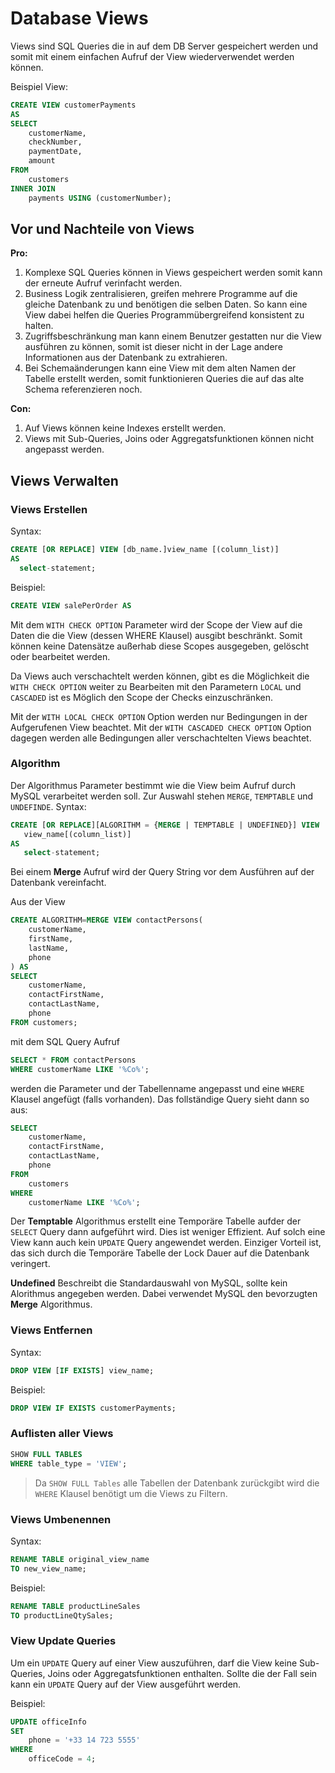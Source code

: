 # Database Views

Views sind SQL Queries die in auf dem DB Server gespeichert werden und somit mit einem einfachen Aufruf der View wiederverwendet werden können.

Beispiel View:
```sql
CREATE VIEW customerPayments
AS 
SELECT 
    customerName, 
    checkNumber, 
    paymentDate, 
    amount
FROM
    customers
INNER JOIN
    payments USING (customerNumber);
```

## Vor und Nachteile von Views
**Pro:**
1. Komplexe SQL Queries können in Views gespeichert werden somit kann der erneute Aufruf verinfacht werden.
1. Business Logik zentralisieren, greifen mehrere Programme auf die gleiche Datenbank zu und benötigen die selben Daten. So kann eine View dabei helfen die Queries Programmübergreifend konsistent zu halten.
1. Zugriffsbeschränkung man kann einem Benutzer gestatten nur die View ausführen zu können, somit ist dieser nicht in der Lage andere Informationen aus der Datenbank zu extrahieren.
1. Bei Schemaänderungen kann eine View mit dem alten Namen der Tabelle erstellt werden, somit funktionieren Queries die auf das alte Schema referenzieren noch.

**Con:**
1. Auf Views können keine Indexes erstellt werden.
1. Views mit Sub-Queries, Joins oder Aggregatsfunktionen können nicht angepasst werden.

## Views Verwalten

### Views Erstellen
Syntax:
```SQL
CREATE [OR REPLACE] VIEW [db_name.]view_name [(column_list)]
AS
  select-statement;
```

Beispiel:
```SQL
CREATE VIEW salePerOrder AS
```

Mit dem `WITH CHECK OPTION` Parameter wird der Scope der View auf die Daten die die View (dessen WHERE Klausel) ausgibt beschränkt.
Somit können keine Datensätze außerhab diese Scopes ausgegeben, gelöscht oder bearbeitet werden.

Da Views auch verschachtelt werden können, gibt es die Möglichkeit die `WITH CHECK OPTION` weiter zu Bearbeiten mit den Parametern `LOCAL` und `CASCADED` ist es Möglich den Scope der Checks einzuschränken.

Mit der `WITH LOCAL CHECK OPTION` Option werden nur Bedingungen in der Aufgerufenen View beachtet. Mit der `WITH CASCADED CHECK OPTION` Option dagegen werden alle Bedingungen aller verschachtelten Views beachtet.

### Algorithm
Der Algorithmus Parameter bestimmt wie die View beim Aufruf durch MySQL verarbeitet werden soll.
Zur Auswahl stehen `MERGE`, `TEMPTABLE` und `UNDEFINDE`.
Syntax:
```SQL
CREATE [OR REPLACE][ALGORITHM = {MERGE | TEMPTABLE | UNDEFINED}] VIEW 
   view_name[(column_list)]
AS 
   select-statement;
```
Bei einem **Merge** Aufruf wird der Query String vor dem Ausführen auf der Datenbank vereinfacht.

Aus der View
```SQL
CREATE ALGORITHM=MERGE VIEW contactPersons(
    customerName, 
    firstName, 
    lastName, 
    phone
) AS
SELECT 
    customerName, 
    contactFirstName, 
    contactLastName, 
    phone
FROM customers;
```
mit dem SQL Query Aufruf
```SQL
SELECT * FROM contactPersons
WHERE customerName LIKE '%Co%';
```
werden die Parameter und der Tabellenname angepasst und eine `WHERE` Klausel angefügt (falls vorhanden).
Das follständige Query sieht dann so aus:
```SQL
SELECT 
    customerName, 
    contactFirstName, 
    contactLastName, 
    phone
FROM
    customers
WHERE
    customerName LIKE '%Co%';
```

Der **Temptable** Algorithmus erstellt eine Temporäre Tabelle aufder der `SELECT` Query dann aufgeführt wird.
Dies ist weniger Effizient. Auf solch eine View kann auch kein `UPDATE` Query angewendet werden.
Einziger Vorteil ist, das sich durch die Temporäre Tabelle der Lock Dauer auf die Datenbank veringert.

**Undefined** Beschreibt die Standardauswahl von MySQL, sollte kein Alorithmus angegeben werden.
Dabei verwendet MySQL den bevorzugten **Merge** Algorithmus.

### Views Entfernen
Syntax:
```SQL
DROP VIEW [IF EXISTS] view_name;
```

Beispiel:
```SQL
DROP VIEW IF EXISTS customerPayments;
```

### Auflisten aller Views
```SQL
SHOW FULL TABLES 
WHERE table_type = 'VIEW';
```
> Da `SHOW FULL Tables` alle Tabellen der Datenbank zurückgibt wird die `WHERE` Klausel benötigt um die Views zu Filtern.

### Views Umbenennen
Syntax:
```SQL
RENAME TABLE original_view_name 
TO new_view_name;
```

Beispiel:
```SQL
RENAME TABLE productLineSales 
TO productLineQtySales;
```

### View Update Queries
Um ein `UPDATE` Query auf einer View auszuführen, darf die View keine Sub-Queries, Joins oder Aggregatsfunktionen enthalten. Sollte die der Fall sein kann ein `UPDATE` Query auf der View ausgeführt werden.

Beispiel:
```SQL
UPDATE officeInfo 
SET 
    phone = '+33 14 723 5555'
WHERE
    officeCode = 4;
```
